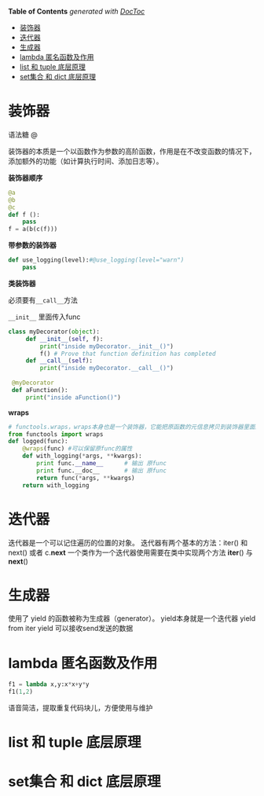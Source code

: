 <!-- START doctoc generated TOC please keep comment here to allow auto update -->
<!-- DON'T EDIT THIS SECTION, INSTEAD RE-RUN doctoc TO UPDATE -->
**Table of Contents**  *generated with [DocToc](https://github.com/thlorenz/doctoc)*

- [装饰器](#%E8%A3%85%E9%A5%B0%E5%99%A8)
- [迭代器](#%E8%BF%AD%E4%BB%A3%E5%99%A8)
- [生成器](#%E7%94%9F%E6%88%90%E5%99%A8)
- [lambda 匿名函数及作用](#lambda-%E5%8C%BF%E5%90%8D%E5%87%BD%E6%95%B0%E5%8F%8A%E4%BD%9C%E7%94%A8)
- [list 和 tuple 底层原理](#list-%E5%92%8C-tuple-%E5%BA%95%E5%B1%82%E5%8E%9F%E7%90%86)
- [set集合 和 dict 底层原理](#set%E9%9B%86%E5%90%88-%E5%92%8C-dict-%E5%BA%95%E5%B1%82%E5%8E%9F%E7%90%86)

<!-- END doctoc generated TOC please keep comment here to allow auto update -->

# 装饰器

语法糖 @

装饰器的本质是一个以函数作为参数的高阶函数，作用是在不改变函数的情况下，添加额外的功能（如计算执行时间、添加日志等）。

**装饰器顺序**

```python
@a
@b
@c
def f ():
    pass
f = a(b(c(f)))
```

**带参数的装饰器**

```python
def use_logging(level):#@use_logging(level="warn")
    pass 
```

**类装饰器**

必须要有`__call__`方法

`__init__` 里面传入func

```python
class myDecorator(object):
     def __init__(self, f):
         print("inside myDecorator.__init__()")
         f() # Prove that function definition has completed
     def __call__(self):
         print("inside myDecorator.__call__()")
 
 @myDecorator
 def aFunction():
     print("inside aFunction()")
```

**wraps**

```python
# functools.wraps，wraps本身也是一个装饰器，它能把原函数的元信息拷贝到装饰器里面的 func 函数中
from functools import wraps
def logged(func):
    @wraps(func) #可以保留原func的属性
    def with_logging(*args, **kwargs):
        print func.__name__      # 输出 原func
        print func.__doc__       # 输出 原func
        return func(*args, **kwargs)
    return with_logging
```

# 迭代器 

迭代器是一个可以记住遍历的位置的对象。
迭代器有两个基本的方法：iter() 和 next() 或者 c.__next__
一个类作为一个迭代器使用需要在类中实现两个方法 __iter__() 与 __next__()

# 生成器

使用了 yield 的函数被称为生成器（generator）。
yield本身就是一个迭代器
yield from iter 
yield 可以接收send发送的数据

# lambda 匿名函数及作用

```python
f1 = lambda x,y:x*x+y*y
f1(1,2)
```

语音简洁，提取重复代码块儿，方便使用与维护

# list 和 tuple 底层原理


# set集合 和 dict 底层原理
